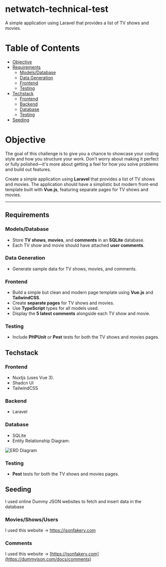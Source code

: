 # netwatch-technical-test
A simple application using Laravel that provides a list of TV shows and movies.

# Table of Contents
- [Objective](#objective)
- [Requirements](#requirements)
  - [Models/Database](#modelsdatabase)
  - [Data Generation](#data-generation)
  - [Frontend](#frontend)
  - [Testing](#testing)
- [Techstack](#techstack)
  - [Frontend](#frontend)
  - [Backend](#backend)
  - [Database](#database)
  - [Testing](#testing)
- [Seeding](#seeding)

# Objective
The goal of this challenge is to give you a chance to showcase your coding style and how you structure your work. Don't worry about making it perfect or fully polished—it's more about getting a feel for how you solve problems and build out features.

Create a simple application using **Laravel** that provides a list of TV shows and movies. The application should have a simplistic but modern front-end template built with **Vue.js**, featuring separate pages for TV shows and movies.

---

## Requirements

### Models/Database
- Store **TV shows**, **movies**, and **comments** in an **SQLite** database.
- Each TV show and movie should have attached **user comments**.

### Data Generation
- Generate sample data for TV shows, movies, and comments.

### Frontend
- Build a simple but clean and modern page template using **Vue.js** and **TailwindCSS**.
- Create **separate pages** for TV shows and movies.
- Use **TypeScript** types for all models used.
- Display the **5 latest comments** alongside each TV show and movie.

### Testing
- Include **PHPUnit** or **Pest** tests for both the TV shows and movies pages.


## Techstack

### Frontend
- Nuxtjs (uses Vue 3).
- Shadcn UI
- TailwindCSS

### Backend
- Laravel

### Database
- SQLite
- Entity Relationship Diagram:
   
![ERD Diagram](https://github.com/user-attachments/assets/b7fb27e9-411d-4802-aad7-1e144b524af7)


### Testing
- **Pest** tests for both the TV shows and movies pages.

## Seeding
I used online Dummy JSON websites to fetch and insert data in the database

### Movies/Shows/Users
I used this website -> https://jsonfakery.com

### Comments
I used this website -> [https://jsonfakery.com](https://dummyjson.com/docs/comments)

